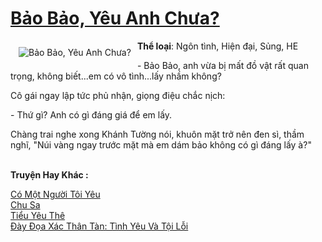 <a href="https://utruyen.com/truyen/bao-bao-yeu-anh-chua/18961/" title="Bảo Bảo, Yêu Anh Chưa?"><h1>Bảo Bảo, Yêu Anh Chưa?</h1></a><div style="display:table"><img align="right" style="float: left; padding: 10px;" src="https://utruyen.com/images/story/200x260/bao-bao-yeu-anh-chua.jpg" alt="Bảo Bảo, Yêu Anh Chưa?"><b>Thể loại</b>: Ngôn tình, Hiện đại, Sủng, HE<p></p>- Bảo Bảo, anh vừa bị mất đồ vật rất quan trọng, không biết...em có vô tình...lấy nhầm không?<p></p>Cô gái ngay lập tức phủ nhận, giọng điệu chắc nịch:<p></p>- Thứ gì? Anh có gì đáng giá để em lấy.<p></p>Chàng trai nghe xong Khánh Tường nói, khuôn mặt trở nên đen sì, thầm nghĩ, "Núi vàng ngay trước mặt mà em dám bảo không có gì đáng lấy à?"</div><p><br><b>Truyện Hay Khác :</b></p><a href="https://utruyen.com/truyen/co-mot-nguoi-toi-yeu/19575/" alt="Có Một Người Tôi Yêu">Có Một Người Tôi Yêu</a><br/><a href="https://github.com/quanluxury/ngontinhhot/tree/master/truyenhay/17412/" alt="Chu Sa">Chu Sa</a><br/><a href="https://github.com/quanluxury/ngontinhhot/tree/master/truyenhay/19476/" alt="Tiểu Yêu Thê">Tiểu Yêu Thê</a><br/><a href="https://github.com/quanluxury/ngontinhhot/tree/master/truyenhay/19182/" alt="Đày Đọa Xác Thân Tàn: Tình Yêu Và Tội Lỗi">Đày Đọa Xác Thân Tàn: Tình Yêu Và Tội Lỗi</a><br/>